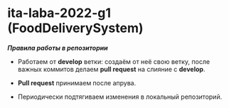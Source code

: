 # ita-laba-2022-g1 (FoodDeliverySystem)

***Правила работы в репозитории***

* Работаем от **develop** ветки: создаём от неё свою ветку, после важных коммитов делаем **pull request** на слияние с **develop**.

* **Pull request** принимаем после апрува.

* Периодически подтягиваем изменения в локальный репозиторий.

